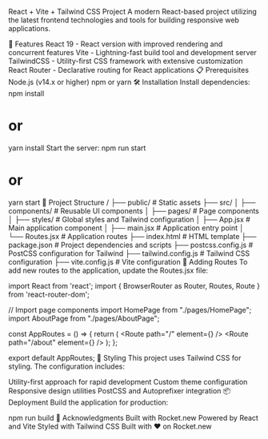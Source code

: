 React + Vite + Tailwind CSS Project
A modern React-based project utilizing the latest frontend technologies and tools for building responsive web applications.

🚀 Features
React 19 - React version with improved rendering and concurrent features
Vite - Lightning-fast build tool and development server
TailwindCSS - Utility-first CSS framework with extensive customization
React Router - Declarative routing for React applications
📋 Prerequisites
Node.js (v14.x or higher)
npm or yarn
🛠️ Installation
Install dependencies:
npm install
# or
yarn install
Start the server:
npm run start
# or
yarn start
📁 Project Structure
/
├── public/              # Static assets
├── src/
│   ├── components/      # Reusable UI components
│   ├── pages/           # Page components
│   ├── styles/          # Global styles and Tailwind configuration
│   ├── App.jsx          # Main application component
│   ├── main.jsx         # Application entry point
│   └── Routes.jsx       # Application routes
├── index.html           # HTML template
├── package.json         # Project dependencies and scripts
├── postcss.config.js    # PostCSS configuration for Tailwind
├── tailwind.config.js   # Tailwind CSS configuration
├── vite.config.js       # Vite configuration
🧩 Adding Routes
To add new routes to the application, update the Routes.jsx file:

import React from 'react';
import { BrowserRouter as Router, Routes, Route } from 'react-router-dom';

// Import page components
import HomePage from "./pages/HomePage";
import AboutPage from "./pages/AboutPage";

const AppRoutes = () => {
  return (
    <Router>
      <Routes>
        <Route path="/" element={<HomePage />} />
        <Route path="/about" element={<AboutPage />} />
      </Routes>
    </Router>
  );
};

export default AppRoutes;
🎨 Styling
This project uses Tailwind CSS for styling. The configuration includes:

Utility-first approach for rapid development
Custom theme configuration
Responsive design utilities
PostCSS and Autoprefixer integration
📦 Deployment
Build the application for production:

npm run build
🙏 Acknowledgments
Built with Rocket.new
Powered by React and Vite
Styled with Tailwind CSS
Built with ❤️ on Rocket.new
